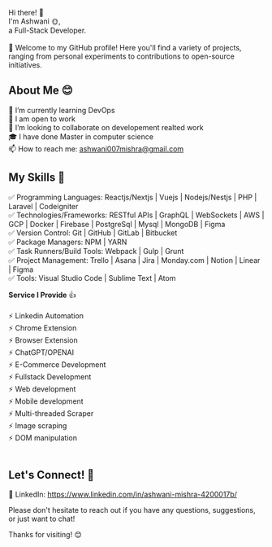Hi there! 👋 <br /> I'm Ashwani 🌞, <br /> a Full-Stack Developer.<br />  
🎊 Welcome to my GitHub profile! Here you'll find a variety of projects, ranging from personal experiments to contributions to open-source initiatives. <br />
## About Me 😊

🌱 I’m currently learning DevOps  
💼 I am open to work  
👥 I’m looking to collaborate on developement realted work  
🎓 I have done Master in computer science  
📫 How to reach me: ashwani007mishra@gmail.com  

## My Skills 🦾

✅ Programming Languages: Reactjs/Nextjs | Vuejs | Nodejs/Nestjs | PHP | Laravel | Codeigniter  
✅ Technologies/Frameworks: RESTful APIs | GraphQL | WebSockets | AWS | GCP | Docker | Firebase | PostgreSql | Mysql | MongoDB | Figma  
✅ Version Control: Git | GitHub | GitLab | Bitbucket  
✅ Package Managers: NPM | YARN  
✅ Task Runners/Build Tools: Webpack | Gulp | Grunt  
✅ Project Management: Trello | Asana | Jira | Monday.com | Notion | Linear | Figma  
✅ Tools: Visual Studio Code | Sublime Text | Atom  

**Service I Provide** 👍<br /><br />
:zap: Linkedin Automation <br />
:zap: Chrome Extension <br />
:zap: Browser Extension <br />
:zap: ChatGPT/OPENAI <br />
:zap: E-Commerce Development <br />
:zap: Fullstack Development <br />
:zap: Web development <br />
:zap: Mobile development <br />
:zap: Multi-threaded Scraper <br />
:zap: Image scraping <br />
:zap: DOM manipulation<br /><br />

## Let's Connect! 🤝

🔵 LinkedIn: https://www.linkedin.com/in/ashwani-mishra-4200017b/

Please don't hesitate to reach out if you have any questions, suggestions, or just want to chat!

Thanks for visiting! 😊

